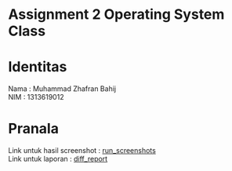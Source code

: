 # Assignment 2 Operating System Class

<h1>Identitas</h1>
Nama : Muhammad Zhafran Bahij </br>
NIM : 1313619012 </br>

<h1>Pranala</h1>
Link untuk hasil screenshot : <a href="run_screenshots">run_screenshots</a> </br>
Link untuk laporan : <a href="diff_report.md">diff_report</a>
